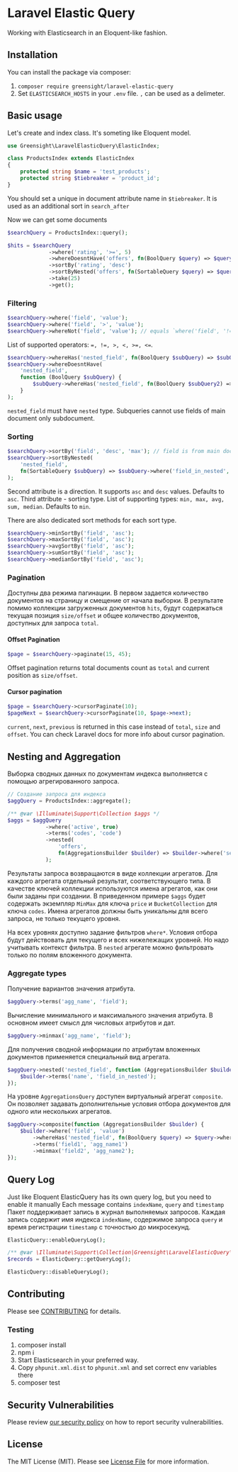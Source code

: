 # Laravel Elastic Query

Working with Elasticsearch in an Eloquent-like fashion.

## Installation

You can install the package via composer:

1. `composer require greensight/laravel-elastic-query`
2. Set `ELASTICSEARCH_HOSTS` in your `.env` file. `,` can be used as a delimeter.

## Basic usage

Let's create and index class. It's someting like Eloquent model.

```php
use Greensight\LaravelElasticQuery\ElasticIndex;

class ProductsIndex extends ElasticIndex
{
    protected string $name = 'test_products';
    protected string $tiebreaker = 'product_id';
}
```

You should set a unique in document attribute name in `$tiebreaker`. It is used as an additional sort in `search_after`

Now we can get some documents

```php
$searchQuery = ProductsIndex::query();

$hits = $searchQuery
             ->where('rating', '>=', 5)
             ->whereDoesntHave('offers', fn(BoolQuery $query) => $query->where('seller_id', 10)->where('active', false))
             ->sortBy('rating', 'desc')
             ->sortByNested('offers', fn(SortableQuery $query) => $query->where('active', true)->sortBy('price', mode: 'min'))
             ->take(25)
             ->get();
```

### Filtering

```php
$searchQuery->where('field', 'value');
$searchQuery->where('field', '>', 'value');
$searchQuery->whereNot('field', 'value'); // equals `where('field', '!=', 'value')`
```

List of supported operators: `=, !=, >, <, >=, <=`.

```php
$searchQuery->whereHas('nested_field', fn(BoolQuery $subQuery) => $subQuery->where('field_in_nested', 'value'));
$searchQuery->whereDoesntHave(
    'nested_field',
    function (BoolQuery $subQuery) {
        $subQuery->whereHas('nested_field', fn(BoolQuery $subQuery2) => $subQuery2->whereNot('field', 'value'));
    }
);
```

`nested_field` must have `nested` type.
Subqueries cannot use fields of main document only subdocument.

### Sorting

```php
$searchQuery->sortBy('field', 'desc', 'max'); // field is from main document
$searchQuery->sortByNested(
    'nested_field',
    fn(SortableQuery $subQuery) => $subQuery->where('field_in_nested', 'value')->sortBy('field')
);
```

Second attribute is a direction. It supports `asc` and `desc` values. Defaults to `asc`.
Third attribute - sorting type. List of supporting types: `min, max, avg, sum, median`. Defaults to `min`.

There are also dedicated sort methods for each sort type.

```php
$searchQuery->minSortBy('field', 'asc');
$searchQuery->maxSortBy('field', 'asc');
$searchQuery->avgSortBy('field', 'asc');
$searchQuery->sumSortBy('field', 'asc');
$searchQuery->medianSortBy('field', 'asc');
```

### Pagination

Доступны два режима пагинации. В первом задается количество документов на страницу и смещение от начала выборки.
В результате помимо коллекции загруженных документов `hits`, будут содержаться текущая позиция `size/offset` и общее
количество документов, доступных для запроса `total`.
#### Offset Pagination

```php
$page = $searchQuery->paginate(15, 45);
```

Offset pagination returns total documents count as `total` and current position as `size/offset`.

#### Cursor pagination

```php
$page = $searchQuery->cursorPaginate(10);
$pageNext = $searchQuery->cursorPaginate(10, $page->next);
```

 `current`, `next`, `previous` is returned in this case instead of `total`, `size` and `offset`.
 You can check Laravel docs for more info about cursor pagination.

## Nesting and Aggregation

Выборка сводных данных по документам индекса выполняется с помощью агрегированного запроса.

```php
// Создание запроса для индекса
$aggQuery = ProductsIndex::aggregate();

/** @var \Illuminate\Support\Collection $aggs */
$aggs = $aggQuery
            ->where('active', true)
            ->terms('codes', 'code')
            ->nested(
                'offers',
                fn(AggregationsBuilder $builder) => $builder->where('seller_id', 10)->minmax('price', 'price')
            );
```

Результаты запроса возвращаются в виде коллекции агрегатов. Для каждого агрегата отдельный результат, соответствующего
типа. В качестве ключей коллекции используются имена агрегатов, как они были заданы при создании.
В приведенном примере `$aggs` будет содержать экземпляр `MinMax` для ключа `price` и `BucketCollection` для ключа `codes`.
Имена агрегатов должны быть уникальны для всего запроса, не только текущего уровня.

На всех уровнях доступно задание фильтров `where*`. Условия отбора будут действовать для текущего и всех нижележащих
уровней. Но надо учитывать контекст фильтра. В `nested` агрегате можно фильтровать только по полям вложенного документа.

### Aggregate types

Получение вариантов значения атрибута.

```php
$aggQuery->terms('agg_name', 'field');
```

Вычисление минимального и максимального значения атрибута. В основном имеет смысл для числовых атрибутов и дат.

```php
$aggQuery->minmax('agg_name', 'field');
```

Для получения сводной информации по атрибутам вложенных документов применяется специальный вид агрегата.

```php
$aggQuery->nested('nested_field', function (AggregationsBuilder $builder) {
    $builder->terms('name', 'field_in_nested');
});
```

На уровне `AggregationsQuery` доступен виртуальный агрегат `composite`. Он позволяет задавать дополнительные условия
отбора документов для одного или нескольких агрегатов.

```php
$aggQuery->composite(function (AggregationsBuilder $builder) {
    $builder->where('field', 'value')
        ->whereHas('nested_field', fn(BoolQuery $query) => $query->where('field_in_nested', 'value2'))
        ->terms('field1', 'agg_name1')
        ->minmax('field2', 'agg_name2');
});
```

## Query Log

Just like Eloquent ElasticQuery has its own query log, but you need to enable it manually
Each message contains `indexName`, `query` and `timestamp`
Пакет поддерживает запись в журнал выполняемых запросов. Каждая запись содержит имя индекса `indexName`, содержимое
запроса `query` и время регистрации `timestamp` с точностью до микросекунд.

```php
ElasticQuery::enableQueryLog();

/** @var \Illuminate\Support\Collection|Greensight\LaravelElasticQuery\Raw\Debug\QueryLogRecord[] $records */
$records = ElasticQuery::getQueryLog();

ElasticQuery::disableQueryLog();
```

## Contributing

Please see [CONTRIBUTING](.github/CONTRIBUTING.md) for details.

### Testing

1. composer install
2. npm i
3. Start Elasticsearch in your preferred way.
4. Copy `phpunit.xml.dist` to `phpunit.xml` and set correct env variables there
6. composer test

## Security Vulnerabilities

Please review [our security policy](../../security/policy) on how to report security vulnerabilities.

## License

The MIT License (MIT). Please see [License File](LICENSE.md) for more information.
